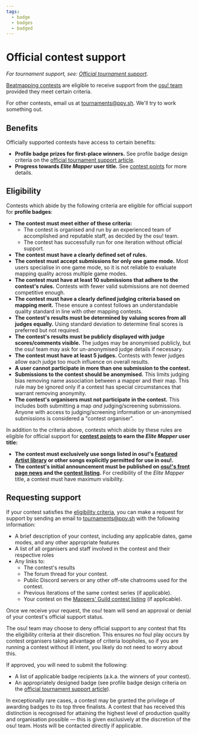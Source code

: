 ```yaml
---
tags:
  - badge
  - badges
  - badged
---
```


# Official contest support

*For tournament support, see: [Official tournament support](/wiki/Tournaments/Official_support).*

[Beatmapping contests](/wiki/Contests) are eligible to receive support from the [osu! team](/wiki/People/osu!_team) provided they meet certain criteria.

For other contests, email us at [tournaments@ppy.sh](mailto:tournaments@ppy.sh). We'll try to work something out.

## Benefits

Officially supported contests have access to certain benefits:

- **Profile badge prizes for first-place winners.** See profile badge design criteria on the [official tournament support article](/wiki/Tournaments/Official_support#profile-badges).
- **Progress towards *Elite Mapper* user title.** See [contest points](/wiki/Contests/Contest_points) for more details.

## Eligibility

Contests which abide by the following criteria are eligible for official support for **profile badges**:

- **The contest must meet either of these criteria:**
  - The contest is organised and run by an experienced team of accomplished and reputable staff, as decided by the osu! team.
  - The contest has successfully run for one iteration without official support.
- **The contest must have a clearly defined set of rules.**
- **The contest must accept submissions for only one game mode.** Most users specialise in one game mode, so it is not reliable to evaluate mapping quality across multiple game modes.
- **The contest must have at least 10 submissions that adhere to the contest's rules.** Contests with fewer valid submissions are not deemed competitive enough.
- **The contest must have a clearly defined judging criteria based on mapping merit.** These ensure a contest follows an understandable quality standard in line with other mapping contests.
- **The contest's results must be determined by valuing scores from all judges equally.** Using standard deviation to determine final scores is preferred but not required.
- **The contest's results must be publicly displayed with judge scores/comments visible.** The judges may be anonymised publicly, but the osu! team may ask for un-anonymised judge details if necessary.
- **The contest must have at least 5 judges.** Contests with fewer judges allow each judge too much influence on overall results.
- **A user cannot participate in more than one submission to the contest.**
- **Submissions to the contest should be anonymised.** This limits judging bias removing name association between a mapper and their map. This rule may be ignored only if a contest has special circumstances that warrant removing anonymity.
- **The contest's organisers must not participate in the contest.** This includes both submitting a map *and* judging/screening submissions. Anyone with access to judging/screening information or un-anonymised submissions is considered a "contest organiser".

In addition to the criteria above, contests which abide by these rules are eligible for official support for **[contest points](/wiki/Contests/Contest_points) to earn the *Elite Mapper* user title:**

- **The contest must exclusively use songs listed in osu!'s [Featured Artist library](https://osu.ppy.sh/beatmaps/artists) or other songs explicitly permitted for use in osu!.**
- **The contest's initial announcement must be published on [osu!'s front page news](https://osu.ppy.sh/home/news) and the [contest listing](https://osu.ppy.sh/community/contests).** For credibility of the *Elite Mapper* title, a contest must have maximum visibility.

## Requesting support

If your contest satisfies the [eligibility criteria](#eligibility), you can make a request for support by sending an email to [tournaments@ppy.sh](mailto:tournaments@ppy.sh) with the following information:

- A brief description of your contest, including any applicable dates, game modes, and any other appropriate features
- A list of all organisers and staff involved in the contest and their respective roles
- Any links to:
  - The contest's results
  - The forum thread for your contest.
  - Public Discord servers or any other off-site chatrooms used for the contest.
  - Previous iterations of the same contest series (if applicable).
  - Your contest on the [Mappers' Guild contest listing](https://mappersguild.com/contests/listing) (if applicable).

Once we receive your request, the osu! team will send an approval or denial of your contest's official support status.

The osu! team may choose to deny official support to any contest that fits the eligibility criteria at their discretion. This ensures no foul play occurs by contest organisers taking advantage of criteria loopholes, so if you are running a contest without ill intent, you likely do not need to worry about this.

If approved, you will need to submit the following:

- A list of applicable badge recipients (a.k.a. the winners of your contest).
- An appropriately designed badge (see profile badge design criteria on the [official tournament support article](/wiki/Tournaments/Official_support#profile-badges)).

In exceptionally rare cases, a contest may be granted the privilege of awarding badges to its top three finalists. A contest that has received this distinction is recognised for attaining the highest level of production quality and organisation possible — this is given exclusively at the discretion of the osu! team. Hosts will be contacted directly if applicable.
